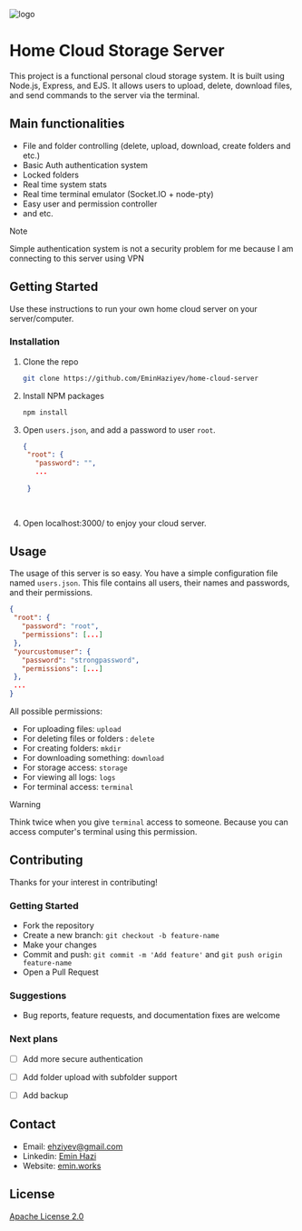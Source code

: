 ![logo](https://github.com/EminHaziyev/home-cloud-storage/screenshots/logo.png?raw=true)


# Home Cloud Storage Server

This project is a functional personal cloud storage system. It is built using Node.js, Express, and EJS. It allows users to upload, delete, download files, and send commands to the server via the terminal.

## Main functionalities

-  File and folder controlling (delete, upload, download, create folders and etc.)
-  Basic Auth authentication system
- Locked folders
- Real time system stats
- Real time terminal emulator (Socket.IO + node-pty)
- Easy user and permission controller
- and etc.

> [!NOTE]
> Simple authentication system is not a security problem for me because I am connecting to this server using VPN


## Getting Started
Use these instructions to run your own home cloud server on your server/computer.

### Installation




1. Clone the repo
   ```sh
   git clone https://github.com/EminHaziyev/home-cloud-server
   ```
2. Install NPM packages
   ```sh
   npm install
   ```
3. Open `users.json`, and add a password to user `root`.
   ```json
   {
    "root": {
      "password": "",
      ...
 
    }
  
  
   ```
4. Open localhost:3000/ to enjoy your cloud server.

## Usage

The usage of this server is so easy. You have a simple configuration file named `users.json`. This file contains all users, their names and passwords, and their permissions.
   ```json
  {
    "root": {
      "password": "root",
      "permissions": [...]
    },
    "yourcustomuser": {
      "password": "strongpassword",
      "permissions": [...]
    },
    ...
  }
  
  
  ```

All possible permissions:
 - For uploading files: `upload` 
 - For deleting files or folders : `delete`
 - For creating folders: `mkdir`
 - For downloading something: `download`
 - For storage access: `storage`
 - For viewing all logs: `logs`
 - For terminal access:  `terminal`

> [!WARNING]
> Think twice when you give `terminal` access to someone. Because you can access computer's terminal using this permission.





## Contributing

Thanks for your interest in contributing!

### Getting Started
- Fork the repository
- Create a new branch: `git checkout -b feature-name`
- Make your changes
- Commit and push: `git commit -m 'Add feature'` and `git push origin feature-name`
- Open a Pull Request


### Suggestions
- Bug reports, feature requests, and documentation fixes are welcome

### Next plans
- [ ] Add more secure authentication
- [ ] Add folder upload with subfolder support
- [ ] Add backup


## Contact
 - Email: [ehziyev@gmail.com](mailto:ehziyev@gmail.com)
 - Linkedin: [Emin Hazi](https://emin.works/linkedin)
 - Website: [emin.works](https://emin.works)

## License

[Apache License 2.0](https://github.com/EminHaziyev/home-cloud-server/blob/main/LICENSE)


